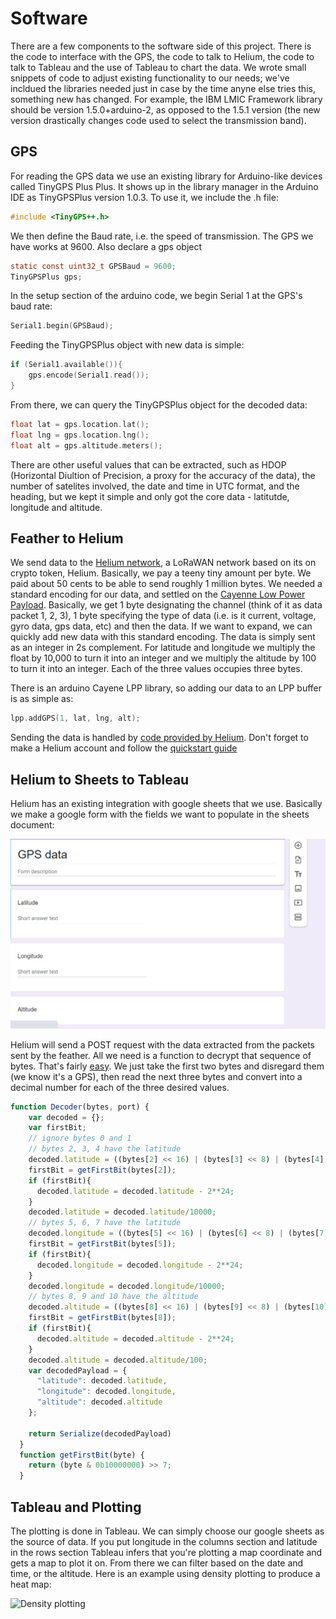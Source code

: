 # Software
There are a few components to the software side of this project. There is the code to interface with the GPS, the code to talk to Helium, the code to talk to Tableau and the use of Tableau to chart the data. We wrote small snippets of code to adjust existing functionality to our needs; we've incldued the libraries needed just in case by the time anyne else tries this, something new has changed. For example, the IBM LMIC Framework library should be version 1.5.0+arduino-2, as opposed to the 1.5.1 version (the new version drastically changes code used to select the transmission band).

## GPS
For reading the GPS data we use an existing library for Arduino-like devices called TinyGPS Plus Plus. It shows up in the library manager in the Arduino IDE as TinyGPSPlus version 1.0.3. To use it, we include the .h file:

```c
#include <TinyGPS++.h>
```

We then define the Baud rate, i.e. the speed of transmission. The GPS we have works at 9600. Also declare a gps object

```c
static const uint32_t GPSBaud = 9600;
TinyGPSPlus gps;
```

In the setup section of the arduino code, we begin Serial 1 at the GPS's baud rate:

```c
Serial1.begin(GPSBaud);
```

Feeding the TinyGPSPlus object with new data is simple:

```c
if (Serial1.available()){
    gps.encode(Serial1.read());
}
```

From there, we can query the TinyGPSPlus object for the decoded data:

```c
float lat = gps.location.lat();
float lng = gps.location.lng();
float alt = gps.altitude.meters();
```

There are other useful values that can be extracted, such as HDOP (Horizontal Diultion of Precision, a proxy for the accuracy of the data), the number of satelites involved, the date and time in UTC format, and the heading, but we kept it simple and only got the core data - latitutde, longitude and altitude.

## Feather to Helium
We send data to the [Helium network](https://www.helium.com/), a LoRaWAN network based on its on crypto token, Helium. Basically, we pay a teeny tiny amount per byte. We paid about 50 cents to be able to send roughly 1 million bytes. We needed a standard encoding for our data, and settled on the [Cayenne Low Power Payload](https://www.thethingsindustries.com/docs/integrations/payload-formatters/cayenne/). Basically, we get 1 byte designating the channel (think of it as data packet 1, 2, 3), 1 byte specifying the type of data (i.e. is it current, voltage, gyro data, gps data, etc) and then the data. If we want to expand, we can quickly add new data with this standard encoding. The data is simply sent as an integer in 2s complement. For latitude and longitude we multiply the float by 10,000 to turn it into an integer and we multiply the altitude by 100 to turn it into an integer. Each of the three values occupies three bytes.

There is an arduino Cayene LPP library, so adding our data to an LPP buffer is as simple as:
```c
lpp.addGPS(1, lat, lng, alt);
```
Sending the data is handled by [code provided by Helium](https://docs.helium.com/use-the-network/devices/development/adafruit/adafruit-feather-m0-rfm95/adafruitio/). Don't forget to make a Helium account and follow the [quickstart guide](https://docs.helium.com/use-the-network/console/quickstart)
## Helium to Sheets to Tableau

Helium has an existing integration with google sheets that we use. Basically we make a google form with the fields we want to populate in the sheets document:

![image of the form](./assets/google_form.png)

Helium will send a POST request with the data extracted from the packets sent by the feather. All we need is a function to decrypt that sequence of bytes. That's fairly [easy](https://github.com/ArturoAmaya/CSE145-CatTracker/blob/main/decoder.js). We just take the first two bytes and disregard them (we know it's a GPS), then read the next three bytes and convert into a decimal number for each of the three desired values. 

```javascript
function Decoder(bytes, port) {
    var decoded = {};
    var firstBit;
    // ignore bytes 0 and 1
    // bytes 2, 3, 4 have the latitude
    decoded.latitude = ((bytes[2] << 16) | (bytes[3] << 8) | (bytes[4]));
    firstBit = getFirstBit(bytes[2]);
    if (firstBit){
      decoded.latitude = decoded.latitude - 2**24;
    }
    decoded.latitude = decoded.latitude/10000;
    // bytes 5, 6, 7 have the latitude
    decoded.longitude = ((bytes[5] << 16) | (bytes[6] << 8) | (bytes[7]));
    firstBit = getFirstBit(bytes[5]);
    if (firstBit){
      decoded.longitude = decoded.longitude - 2**24;
    }
    decoded.longitude = decoded.longitude/10000; 
    // bytes 8, 9 and 10 have the altitude
    decoded.altitude = ((bytes[8] << 16) | (bytes[9] << 8) | (bytes[10]));
    firstBit = getFirstBit(bytes[8]);
    if (firstBit){
      decoded.altitude = decoded.altitude - 2**24;
    }
    decoded.altitude = decoded.altitude/100;
    var decodedPayload = {
      "latitude": decoded.latitude,
      "longitude": decoded.longitude,
      "altitude": decoded.altitude
    };
  
    return Serialize(decodedPayload)
  }
  function getFirstBit(byte) {
    return (byte & 0b10000000) >> 7;
  }
```

## Tableau and Plotting
The plotting is done in Tableau. We can simply choose our google sheets as the source of data. If you put longitude in the columns section and latitude in the rows section Tableau infers that you're plotting a map coordinate and gets a map to plot it on. From there we can filter based on the date and time, or the altitude. Here is an example using density plotting to produce a heat map:

![Density plotting](image.png)
